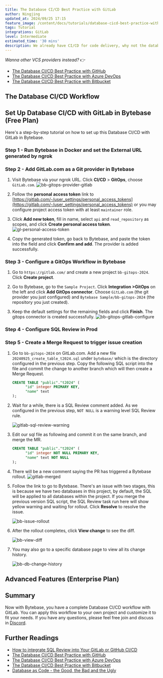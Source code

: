 ```yaml
---
title: The Database CI/CD Best Practice with GitLab
author: Ningjing
updated_at: 2024/09/25 17:15
feature_image: /content/docs/tutorials/database-cicd-best-practice-with-gitlab/cicd-gitlab.webp
tags: Tutorial
integrations: GitLab
level: Intermediate
estimated_time: '30 mins'
description: We already have CI/CD for code delivery, why not the database? Imagine applying and deploying database changes the same way you would application code.
---
```


_Wanna other VCS providers instead?_ 👉

- [The Database CI/CD Best Practice with GitHub](/docs/tutorials/database-cicd-best-practice-with-github)
- [The Database CI/CD Best Practice with Azure DevOps](/docs/tutorials/database-cicd-best-practice-with-azure-devops)
- [The Database CI/CD Best Practice with Bitbucket](/docs/tutorials/database-cicd-best-practice-with-bitbucket)

## The Database CI/CD Workflow

<IncludeBlock url="/docs/tutorials/share/database-workflow"></IncludeBlock>

## Set Up Database CI/CD with GitLab in Bytebase (Free Plan)

Here's a step-by-step tutorial on how to set up this Database CI/CD with GitLab in Bytebase.

### Step 1 - Run Bytebase in Docker and set the External URL generated by ngrok

<IncludeBlock url="/docs/get-started/install/vcs-with-ngrok"></IncludeBlock>

### Step 2 - Add GitLab.com as a Git provider in Bytebase

1. Visit Bytebase via your ngrok URL. Click **CI/CD** > **GitOps**, choose `GitLab.com`.
   ![bb-gitops-provider-gitlab](/content/docs/tutorials/database-cicd-best-practice-with-gitlab/bb-gitops-provider-gitlab.webp)

1. Follow the **personal access token** link to [https://gitlab.com/-/user_settings/personal_access_tokens](https://gitlab.com/-/user_settings/personal_access_tokens) or you may configure project access token with at least `maintainer` role.

1. Click **Add new token**, fill in name, select `api` and `read_repository` as scopes, and click **Create personal access token**.
   ![gl-personal-access-token](/content/docs/tutorials/database-cicd-best-practice-with-gitlab/gl-personal-access-token.webp)

1. Copy the generated token, go back to Bytebase, and paste the token into the field and click **Confirm and add**. The provider is added successfully.

### Step 3 - Configure a GitOps Workflow in Bytebase

1. Go to `https://gitlab.com/` and create a new project `bb-gitops-2024`. Click **Create project**.

1. Go to Bytebase, go to the `Sample Project`. Click **Integration >GitOps** on the left and click **Add GitOps connector**. Choose `GitLab.com` (the git provider you just configured) and `Bytebase Sample/bb-gitops-2024` (the repository you just created).

1. Keep the default settings for the remaining fields and click **Finish**. The gitops connector is created successfully.
   ![bb-gitops-gitlab-configure](/content/docs/tutorials/database-cicd-best-practice-with-gitlab/bb-gitops-gitlab-configure.webp)

### Step 4 - Configure SQL Review in Prod

<IncludeBlock url="/docs/tutorials/share/sql-review-not-null"></IncludeBlock>

### Step 5 - Create a Merge Request to trigger issue creation

1. Go to `bb-gitops-2024` on GitLab.com. Add a new file `20240925_create_table_t2024.sql` under `bytebase/` which is the directory configured in the previous step. Copy the following SQL script into the file and commit the change to another branch which will then create a Merge Request.

   ```sql
   CREATE TABLE "public"."t2024" (
         "id" integer PRIMARY KEY,
         "name" text
   );
   ```

1. Wait for a while, there is a SQL Review comment added. As we configured in the previous step, `NOT NULL` is a warning level SQL Review rule.

   ![gitlab-sql-review-warning](/content/docs/tutorials/database-cicd-best-practice-with-gitlab/gitlab-sql-review-warning.webp)

1. Edit our sql file as following and commit it on the same branch, and merge the MR.

   ```sql
   CREATE TABLE "public"."t2024" (
         "id" integer NOT NULL PRIMARY KEY,
         "name" text NOT NULL
   );
   ```

1. There will be a new comment saying the PR has triggered a Bytebase rollout.
   ![gitlab-merged](/content/docs/tutorials/database-cicd-best-practice-with-gitlab/gitlab-merged.webp)

1. Follow the link to go to Bytebase. There's an issue with two stages, this is because we have two databases in this project, by default, the SQL will be applied to all databases within the project. If you merge the previous version SQL script, the SQL Review task run here will show yellow warning and waiting for rollout. Click **Resolve** to resolve the issue.

   ![bb-issue-rollout](/content/docs/tutorials/database-cicd-best-practice-with-gitlab/bb-issue-rollout.webp)

1. After the rollout completes, click **View change** to see the diff.

   ![bb-view-diff](/content/docs/tutorials/database-cicd-best-practice-with-gitlab/bb-view-diff.webp)

1. You may also go to a specific database page to view all its change history.

   ![bb-db-change-history](/content/docs/tutorials/database-cicd-best-practice-with-bitbucket/bb-db-change-history.webp)

## Advanced Features (Enterprise Plan)

<IncludeBlock url="/docs/tutorials/share/database-workflow-advanced-features"></IncludeBlock>

## Summary

Now with Bytebase, you have a complete Database CI/CD workflow with GitLab. You can apply this workflow to your own project and customize it to fit your needs. If you have any questions, please feel free join and discuss in [Discord](https://discord.gg/huyw7gRsyA).

## Further Readings

- [How to integrate SQL Review into Your GitLab or GitHub CI/CD](/docs/tutorials/how-to-integrate-sql-review-into-gitlab-github-ci/)
- [The Database CI/CD Best Practice with GitHub](/docs/tutorials/database-cicd-best-practice-with-github)
- [The Database CI/CD Best Practice with Azure DevOps](/docs/tutorials/database-cicd-best-practice-with-azure-devops)
- [The Database CI/CD Best Practice with Bitbucket](/docs/tutorials/database-cicd-best-practice-with-bitbucket)
- [Database as Code - the Good, the Bad and the Ugly](/blog/database-as-code)
